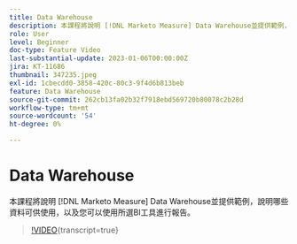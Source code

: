 ```yaml
---
title: Data Warehouse
description: 本課程將說明 [!DNL Marketo Measure] Data Warehouse並提供範例，說明哪些資料可供使用，以及您可以使用所選BI工具進行報告。
role: User
level: Beginner
doc-type: Feature Video
last-substantial-update: 2023-01-06T00:00:00Z
jira: KT-11686
thumbnail: 347235.jpeg
exl-id: 1cbecdd0-3858-420c-80c3-9f4d6b813beb
feature: Data Warehouse
source-git-commit: 262cb13fa02b32f7918ebd569720b80078c2b28d
workflow-type: tm+mt
source-wordcount: '54'
ht-degree: 0%

---
```


# Data Warehouse

本課程將說明 [!DNL Marketo Measure] Data Warehouse並提供範例，說明哪些資料可供使用，以及您可以使用所選BI工具進行報告。

>[!VIDEO](https://video.tv.adobe.com/v/347235/?learn=on){transcript=true}
